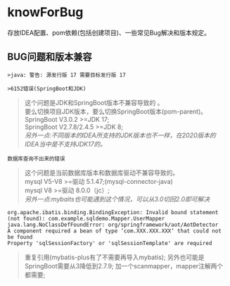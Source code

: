 # knowForBug
存放IDEA配置、pom依赖(包括创建项目)、一些常见Bug解决和版本规定。

## BUG问题和版本兼容

````
>java: 警告: 源发行版 17 需要目标发行版 17

>6152错误(SpringBoot和JDK)
````

>这个问题是JDK和SpringBoot版本不兼容导致的 。   
>要么切换项目JDK版本，要么切换SpringBoot版本(pom-parent)。   
>SpringBoot V3.0.2 >=JDK 17;  
>SpringBoot V2.7.8/2.4.5 >=JDK 8;  
*另外一点:不同版本的IDEA所支持的JDK版本也不一样，在2020版本的IDEA当中是不支持JDK17的。*

````
数据库查询不出来的错误
````

>这个问题是当前数据库版本和数据库驱动不兼容导致的。  
>mysql V5-V8 >=驱动  5.1.47;(mysql-connector-java)  
>mysql V8 >=驱动 8.0.0（jc）;   
*另外一点:mybaits也可能遇到这个情况，可以从3.0切回2.0即可解决*


````
org.apache.ibatis.binding.BindingException: Invalid bound statement (not found): com.example.sqldemo.Mapper.UserMapper
java.lang.NoClassDefFoundError: org/springframework/aot/AotDetector
A component required a bean of type ‘com.XXX.XXX.XXX‘ that could not be found
Property 'sqlSessionFactory' or 'sqlSessionTemplate' are required
````
>重复引用(mybatis-plus有了不需要再导入mybatis);
>另外也可能是SpringBoot需要从3降低到2.7.9;
>加一个scanmapper，mapper注解两个都需要;



